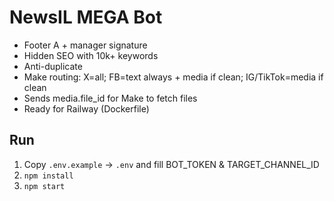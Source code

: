 
# NewsIL MEGA Bot
- Footer A + manager signature
- Hidden SEO with 10k+ keywords
- Anti-duplicate
- Make routing: X=all; FB=text always + media if clean; IG/TikTok=media if clean
- Sends media.file_id for Make to fetch files
- Ready for Railway (Dockerfile)

## Run
1) Copy `.env.example` → `.env` and fill BOT_TOKEN & TARGET_CHANNEL_ID
2) `npm install`
3) `npm start`
